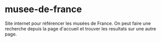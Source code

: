 # musee-de-france

Site internet pour référencer les musées de France. 
On peut faire une recherche depuis la page d'accueil et trouver les resultats sur une autre page.

